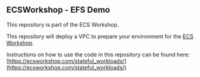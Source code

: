 ## ECSWorkshop - EFS Demo

This repository is part of the ECS Workshop.

This repository will deploy a VPC to prepare your environment for the [ECS Workshop](https://ecsworkshop.com/).

Instructions on how to use the code in this repository can be found here: [https://ecsworkshop.com/stateful_workloads/](https://ecsworkshop.com/stateful_workloads/)

